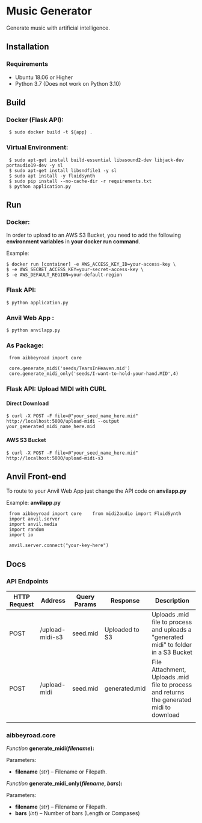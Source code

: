 
# Music Generator  
  
Generate music with artificial intelligence.  
  
## Installation  
  
### Requirements  
  
- Ubuntu 18.06 or Higher  
- Python 3.7 (Does not work on Python 3.10)  

## Build
  
### Docker  (Flask API):

     $ sudo docker build -t ${app} . 

  
### Virtual Environment:

     $ sudo apt-get install build-essential libasound2-dev libjack-dev portaudio19-dev -y sl  
     $ sudo apt-get install libsndfile1 -y sl 
     $ sudo apt install -y fluidsynth 
     $ sudo pip install --no-cache-dir -r requirements.txt  
     $ python application.py

 
## Run  

### Docker:

In order to upload to an AWS S3 Bucket, you need to add the following **environment variables** in **your docker run command**.

Example:

    $ docker run [container] -e AWS_ACCESS_KEY_ID=your-access-key \
    $ -e AWS_SECRET_ACCESS_KEY=your-secret-access-key \
    $ -e AWS_DEFAULT_REGION=your-default-region 
  
### Flask API:

    $ python application.py

### Anvil Web App :

 

    $ python anvilapp.py 


### As Package:
  

     from aibbeyroad import core 
 
     core.generate_midi('seeds/TearsInHeaven.mid')   
     core.generate_midi_only('seeds/I-want-to-hold-your-hand.MID',4)  


### Flask API:  Upload MIDI with CURL

#### Direct Download

    $ curl -X POST -F file=@"your_seed_name_here.mid" http://localhost:5000/upload-midi --output your_generated_midi_name_here.mid

#### AWS S3 Bucket

    $ curl -X POST -F file=@"your_seed_name_here.mid" http://localhost:5000/upload-midi-s3



## Anvil Front-end  
  
To route to your Anvil Web App just change the API code on **anvilapp.py**  
  
Example: **anvilapp.py**  
  

     from aibbeyroad import core    from midi2audio import FluidSynth    
     import anvil.server    
     import anvil.media    
     import random    
     import io  
      
     anvil.server.connect("your-key-here")  


## Docs  

### API Endpoints

| HTTP Request | Address         | Query Params | Response       | Description                                                                                |
|--------------|-----------------|--------------|----------------|--------------------------------------------------------------------------------------------|
|     POST     | /upload-midi-s3 | seed.mid     | Uploaded to S3 | Uploads .mid file to process and uploads a "generated midi" to folder in a S3 Bucket                      |
|     POST     | /upload-midi    | seed.mid     | generated.mid  | File Attachment, Uploads .mid file to process and returns the generated midi to download |
|              |                 |              |                |                                                                                            |

### aibbeyroad.core  
  
 *Function* **generate_midi(_filename_):**   
   
 Parameters:  
  
-   **filename** (_str_) – Filename or Filepath.  
  
  
 *Function* **generate_midi_only(_filename_, _bars_):**   
   
 Parameters:  
   
-   **filename** (_str_) – Filename or Filepath.  
-   **bars** (_int_) – Number of bars (Length or Compases)